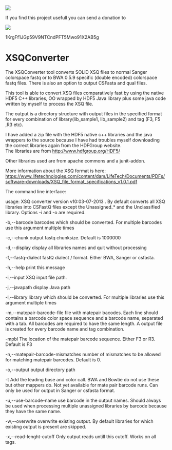 <img src="https://blockchain.info//Resources/buttons/donate_64.png"/>

If you find this project usefull you can send a donation to 

<img src="https://blockchain.info/qr?data=1KrgFf1JGp59V9NTCndPFT5Mwo91X2AB5g&size=150"></a>

1KrgFf1JGp59V9NTCndPFT5Mwo91X2AB5g



XSQConverter
============

The XSQConverter tool converts SOLiD XSQ files to normal Sanger colorspace fastq or to BWA 0.5.9 specific (double encoded) colorspace fastq files.
There is also an option to output CSFasta and qual files. 

This tool is able to convert XSQ files comparatively fast by using the native HDF5 C++ libraries, OO wrapped by HDF5 Java library plus some java code written by myself to process the XSQ file. 

The output is a directory structure with output files in the specified format for every combination of library(lib_sample1, lib_sample2) and tag (F3, F5 ,R3 etc). 

I have added a zip file with the HDF5 native c++ libraries and the java wrappers to the source because I have had troubles myself downloading the correct libraries again from the HDFGroup website.  
The libraries are from http://www.hdfgroup.org/HDF5/

Other libraries used are from apache commons and a junit-addon. 

More information about the XSQ format is here:
https://www.lifetechnologies.com/content/dam/LifeTech/Documents/PDFs/software-downloads/XSQ_file_format_specifications_v1.0.1.pdf


The command line interface:

usage: XSQ converter version v10:03-07-2013
           . By default converts all XSQ libraries into CSFastQ files
           except the Unassigned_* and the Unclassified library. Options
           -i and -o are required.
 
 -b,--barcode <arg>                       barcodes which should be
                                          converted. For multiple barcodes
                                          use this argument multiple times
 
 -c,--chunk <arg>                         output fastq chunksize. Default
                                          is 1000000
                                          
 -d,--display                             display all libraries names and
                                          quit without processing
                                          
 -f,--fastq-dialect <arg>                 fastQ dialect / format. Either
                                          BWA, Sanger or csfasta.
                                          
 -h,--help                                print this message
 
 -i,--input <arg>                         XSQ input file path.
 
 -j,--javapath                            display Java path
 
 -l,--library <arg>                       library which should be
                                          converted. For multiple
                                          libraries use this argument
                                          multiple times
                                          
 -m,--matepair-barcode-file <arg>         file with matepair bacodes. Each
                                          line should contains a barcode
                                          color space sequence and a
                                          barcode name, separated with a
                                          tab. All barcodes are required
                                          to have the same length. A
                                          output file is created for every
                                          barcode name and tag
                                          combination.
                                          
 -mpbl <arg>                              The location of the matepair
                                          barcode sequence. Either F3 or
                                          R3. Default is F3
                                          
 -n,--matepair-barcode-mismatches <arg>   number of mismatches to be
                                          allowed for matching matepair
                                          barcodes. Default is 0.
                                          
 -o,--output <arg>                        output directory path
 
 -t                                       Add the leading base and color
                                          call. BWA and Bowtie do not use
                                          these but other mappers do. Not
                                          yet available for mate pair
                                          barcode runs. Can only be used
                                          for output in Sanger or csfasta
                                          format.
                                          
 -u,--use-barcode-name                    use barcode in the output names.
                                          Should always be used when
                                          processing multiple unassigned
                                          libraries by barcode because
                                          they have the same name.
                                          
 -w,--overwrite                           overwrite existing output. By
                                          default libraries for which
                                          existing output is present are
                                          skipped.
                                          
 -x,--read-lenght-cutoff <arg>            Only output reads untill this
                                          cutoff. Works on all tags.



